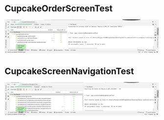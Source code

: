 # CupcakeOrderScreenTest
![](https://github.com/Rus1999/testthecupcakeApp/blob/master/capture/CupcakeOrderScreenTest.png)

# CupcakeScreenNavigationTest
![](https://github.com/Rus1999/testthecupcakeApp/blob/master/capture/CupcakeScreenNavigationTest.png)
